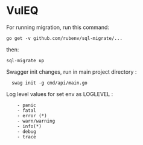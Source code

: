 # VulEQ

For running migration, run this command:
```
go get -v github.com/rubenv/sql-migrate/...
```
then:
```
sql-migrate up
```
 Swagger init changes, run in main project directory : 
```
  swag init -g cmd/api/main.go
```

  Log level values for set env as LOGLEVEL : 
```
    - panic
    - fatal
    - error (*)
    - warn/warning
    - info(*)
    - debug
    - trace
```